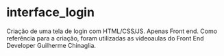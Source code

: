 # interface_login
Criação de uma tela de login com HTML/CSS/JS. Apenas Front end. 
Como referência para a criação, foram utilizadas as videoaulas do Front End Developer Guilherme Chinaglia.  
